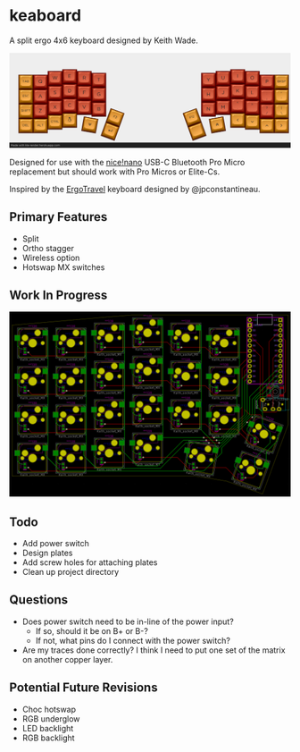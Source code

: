 # keaboard

A split ergo 4x6 keyboard designed by Keith Wade.

![keaboard](./images/keaboard_render.png)

Designed for use with the [nice!nano][nicenano] USB-C Bluetooth Pro Micro replacement
but should work with Pro Micros or Elite-Cs.

Inspired by the [ErgoTravel][ergotravel] keyboard designed by @jpconstantineau.

## Primary Features

- Split
- Ortho stagger
- Wireless option
- Hotswap MX switches

## Work In Progress

![WIP](./images/WIP_2020-08-20%2020-38-02.png)

## Todo

- Add power switch
- Design plates
- Add screw holes for attaching plates
- Clean up project directory

## Questions

- Does power switch need to be in-line of the power input?
  - If so, should it be on B+ or B-?
  - If not, what pins do I connect with the power switch?
- Are my traces done correctly? I think I need to put one set of the matrix on another
  copper layer.

## Potential Future Revisions

- Choc hotswap
- RGB underglow
- LED backlight
- RGB backlight

[nicenano]: https://docs.nicekeyboards.com/#/nice!nano/
[ergotravel]: https://github.com/jpconstantineau/ErgoTravel
